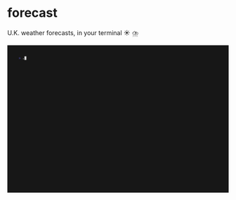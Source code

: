 # forecast

U.K. weather forecasts, in your terminal :sunny: :cloud_with_lightning_and_rain:

![forecast GIF](./forecast.gif)
